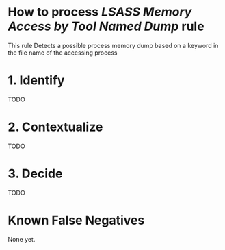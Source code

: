 # How to process *LSASS Memory Access by Tool Named Dump* rule
This rule Detects a possible process memory dump based on a keyword in the file name of the accessing process

# 1. Identify
TODO

# 2. Contextualize
TODO

# 3. Decide
TODO

# Known False Negatives
None yet.
